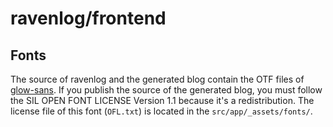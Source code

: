 # ravenlog/frontend

## Fonts
The source of ravenlog and the generated blog contain the OTF files of [glow-sans](https://github.com/welai/glow-sans).
If you publish the source of the generated blog, you must follow the SIL OPEN FONT LICENSE Version 1.1 because it's a redistribution.
The license file of this font (`OFL.txt`) is located in the `src/app/_assets/fonts/`.

